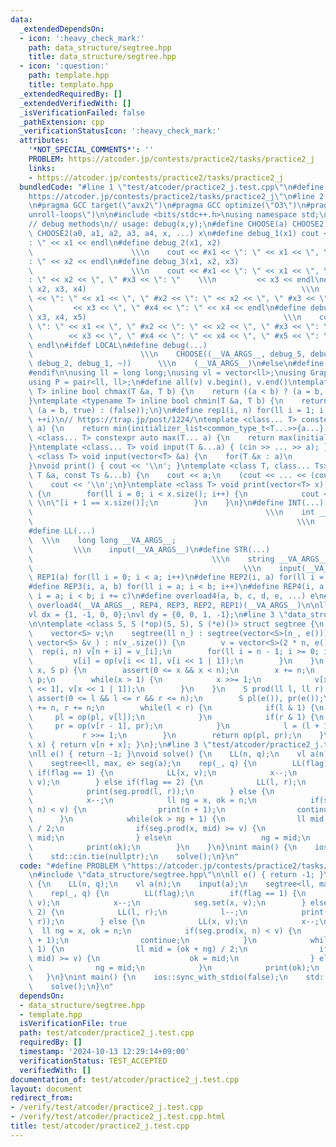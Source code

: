 ```yaml
---
data:
  _extendedDependsOn:
  - icon: ':heavy_check_mark:'
    path: data_structure/segtree.hpp
    title: data_structure/segtree.hpp
  - icon: ':question:'
    path: template.hpp
    title: template.hpp
  _extendedRequiredBy: []
  _extendedVerifiedWith: []
  _isVerificationFailed: false
  _pathExtension: cpp
  _verificationStatusIcon: ':heavy_check_mark:'
  attributes:
    '*NOT_SPECIAL_COMMENTS*': ''
    PROBLEM: https://atcoder.jp/contests/practice2/tasks/practice2_j
    links:
    - https://atcoder.jp/contests/practice2/tasks/practice2_j
  bundledCode: "#line 1 \"test/atcoder/practice2_j.test.cpp\"\n#define PROBLEM \"\
    https://atcoder.jp/contests/practice2/tasks/practice2_j\"\n#line 2 \"template.hpp\"\
    \n#pragma GCC target(\"avx2\")\n#pragma GCC optimize(\"O3\")\n#pragma GCC optimize(\"\
    unroll-loops\")\n\n#include <bits/stdc++.h>\nusing namespace std;\n// https://xn--kst.jp/blog/2019/08/29/cpp-comp/\n\
    // debug methods\n// usage: debug(x,y);\n#define CHOOSE(a) CHOOSE2 a\n#define\
    \ CHOOSE2(a0, a1, a2, a3, a4, x, ...) x\n#define debug_1(x1) cout << #x1 << \"\
    : \" << x1 << endl\n#define debug_2(x1, x2)                                  \
    \                      \\\n    cout << #x1 << \": \" << x1 << \", \" #x2 << \"\
    : \" << x2 << endl\n#define debug_3(x1, x2, x3)                              \
    \                      \\\n    cout << #x1 << \": \" << x1 << \", \" #x2 << \"\
    : \" << x2 << \", \" #x3 << \": \"    \\\n         << x3 << endl\n#define debug_4(x1,\
    \ x2, x3, x4)                                                \\\n    cout << #x1\
    \ << \": \" << x1 << \", \" #x2 << \": \" << x2 << \", \" #x3 << \": \"    \\\n\
    \         << x3 << \", \" #x4 << \": \" << x4 << endl\n#define debug_5(x1, x2,\
    \ x3, x4, x5)                                            \\\n    cout << #x1 <<\
    \ \": \" << x1 << \", \" #x2 << \": \" << x2 << \", \" #x3 << \": \"    \\\n \
    \        << x3 << \", \" #x4 << \": \" << x4 << \", \" #x5 << \": \" << x5 <<\
    \ endl\n#ifdef LOCAL\n#define debug(...)                                     \
    \                        \\\n    CHOOSE((__VA_ARGS__, debug_5, debug_4, debug_3,\
    \ debug_2, debug_1, ~))      \\\n    (__VA_ARGS__)\n#else\n#define debug(...)\n\
    #endif\n\nusing ll = long long;\nusing vl = vector<ll>;\nusing Graph = vector<vector<ll>>;\n\
    using P = pair<ll, ll>;\n#define all(v) v.begin(), v.end()\ntemplate <typename\
    \ T> inline bool chmax(T &a, T b) {\n    return ((a < b) ? (a = b, true) : (false));\n\
    }\ntemplate <typename T> inline bool chmin(T &a, T b) {\n    return ((a > b) ?\
    \ (a = b, true) : (false));\n}\n#define rep1(i, n) for(ll i = 1; i <= ((ll)n);\
    \ ++i)\n// https://trap.jp/post/1224/\ntemplate <class... T> constexpr auto min(T...\
    \ a) {\n    return min(initializer_list<common_type_t<T...>>{a...});\n}\ntemplate\
    \ <class... T> constexpr auto max(T... a) {\n    return max(initializer_list<common_type_t<T...>>{a...});\n\
    }\ntemplate <class... T> void input(T &...a) { (cin >> ... >> a); }\ntemplate\
    \ <class T> void input(vector<T> &a) {\n    for(T &x : a)\n        cin >> x;\n\
    }\nvoid print() { cout << '\\n'; }\ntemplate <class T, class... Ts> void print(const\
    \ T &a, const Ts &...b) {\n    cout << a;\n    (cout << ... << (cout << ' ', b));\n\
    \    cout << '\\n';\n}\ntemplate <class T> void print(vector<T> x) {\n    if(x.size())\
    \ {\n        for(ll i = 0; i < x.size(); i++) {\n            cout << x[i] << \"\
    \ \\n\"[i + 1 == x.size()];\n        }\n    }\n}\n#define INT(...)           \
    \                                                    \\\n    int __VA_ARGS__;\
    \                                                           \\\n    input(__VA_ARGS__)\n\
    #define LL(...)                                                              \
    \  \\\n    long long __VA_ARGS__;                                            \
    \         \\\n    input(__VA_ARGS__)\n#define STR(...)                       \
    \                                        \\\n    string __VA_ARGS__;         \
    \                                               \\\n    input(__VA_ARGS__)\n#define\
    \ REP1(a) for(ll i = 0; i < a; i++)\n#define REP2(i, a) for(ll i = 0; i < a; i++)\n\
    #define REP3(i, a, b) for(ll i = a; i < b; i++)\n#define REP4(i, a, b, c) for(ll\
    \ i = a; i < b; i += c)\n#define overload4(a, b, c, d, e, ...) e\n#define rep(...)\
    \ overload4(__VA_ARGS__, REP4, REP3, REP2, REP1)(__VA_ARGS__)\n\nll inf = 3e18;\n\
    vl dx = {1, -1, 0, 0};\nvl dy = {0, 0, 1, -1};\n#line 3 \"data_structure/segtree.hpp\"\
    \n\ntemplate <class S, S (*op)(S, S), S (*e)()> struct segtree {\n    ll n;\n\
    \    vector<S> v;\n    segtree(ll n_) : segtree(vector<S>(n_, e())) {}\n    segtree(const\
    \ vector<S> &v_) : n(v_.size()) {\n        v = vector<S>(2 * n, e());\n      \
    \  rep(i, n) v[n + i] = v_[i];\n        for(ll i = n - 1; i >= 0; i--) {\n   \
    \         v[i] = op(v[i << 1], v[i << 1 | 1]);\n        }\n    }\n    void set(ll\
    \ x, S p) {\n        assert(0 <= x && x < n);\n        x += n;\n        v[x] =\
    \ p;\n        while(x > 1) {\n            x >>= 1;\n            v[x] = op(v[x\
    \ << 1], v[x << 1 | 1]);\n        }\n    }\n    S prod(ll l, ll r) {\n       \
    \ assert(0 <= l && l <= r && r <= n);\n        S pl(e()), pr(e());\n        l\
    \ += n, r += n;\n        while(l < r) {\n            if(l & 1) {\n           \
    \     pl = op(pl, v[l]);\n            }\n            if(r & 1) {\n           \
    \     pr = op(v[r - 1], pr);\n            }\n            l = (l + 1) >> 1;\n \
    \           r >>= 1;\n        }\n        return op(pl, pr);\n    }\n    S get(ll\
    \ x) { return v[n + x]; }\n};\n#line 3 \"test/atcoder/practice2_j.test.cpp\"\n\
    \nll e() { return -1; }\nvoid solve() {\n    LL(n, q);\n    vl a(n);\n    input(a);\n\
    \    segtree<ll, max, e> seg(a);\n    rep(_, q) {\n        LL(flag);\n       \
    \ if(flag == 1) {\n            LL(x, v);\n            x--;\n            seg.set(x,\
    \ v);\n        } else if(flag == 2) {\n            LL(l, r);\n            l--;\n\
    \            print(seg.prod(l, r));\n        } else {\n            LL(x, v);\n\
    \            x--;\n            ll ng = x, ok = n;\n            if(seg.prod(x,\
    \ n) < v) {\n                print(n + 1);\n                continue;\n      \
    \      }\n            while(ok > ng + 1) {\n                ll mid = (ok + ng)\
    \ / 2;\n                if(seg.prod(x, mid) >= v) {\n                    ok =\
    \ mid;\n                } else\n                    ng = mid;\n            }\n\
    \            print(ok);\n        }\n    }\n}\nint main() {\n    ios::sync_with_stdio(false);\n\
    \    std::cin.tie(nullptr);\n    solve();\n}\n"
  code: "#define PROBLEM \"https://atcoder.jp/contests/practice2/tasks/practice2_j\"\
    \n#include \"data_structure/segtree.hpp\"\n\nll e() { return -1; }\nvoid solve()\
    \ {\n    LL(n, q);\n    vl a(n);\n    input(a);\n    segtree<ll, max, e> seg(a);\n\
    \    rep(_, q) {\n        LL(flag);\n        if(flag == 1) {\n            LL(x,\
    \ v);\n            x--;\n            seg.set(x, v);\n        } else if(flag ==\
    \ 2) {\n            LL(l, r);\n            l--;\n            print(seg.prod(l,\
    \ r));\n        } else {\n            LL(x, v);\n            x--;\n          \
    \  ll ng = x, ok = n;\n            if(seg.prod(x, n) < v) {\n                print(n\
    \ + 1);\n                continue;\n            }\n            while(ok > ng +\
    \ 1) {\n                ll mid = (ok + ng) / 2;\n                if(seg.prod(x,\
    \ mid) >= v) {\n                    ok = mid;\n                } else\n      \
    \              ng = mid;\n            }\n            print(ok);\n        }\n \
    \   }\n}\nint main() {\n    ios::sync_with_stdio(false);\n    std::cin.tie(nullptr);\n\
    \    solve();\n}\n"
  dependsOn:
  - data_structure/segtree.hpp
  - template.hpp
  isVerificationFile: true
  path: test/atcoder/practice2_j.test.cpp
  requiredBy: []
  timestamp: '2024-10-13 12:29:14+09:00'
  verificationStatus: TEST_ACCEPTED
  verifiedWith: []
documentation_of: test/atcoder/practice2_j.test.cpp
layout: document
redirect_from:
- /verify/test/atcoder/practice2_j.test.cpp
- /verify/test/atcoder/practice2_j.test.cpp.html
title: test/atcoder/practice2_j.test.cpp
---
```

